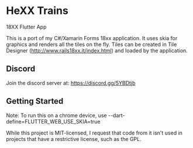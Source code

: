# HeXX Trains

18XX Flutter App

This is a port of my C#/Xamarin Forms 18xx application.  It uses skia for graphics and renders all the tiles on the fly.  Tiles can be created in Tile Designer (http://www.rails18xx.it/index.html) and loaded by the application.

## Discord 
Join the discord server at:  https://discord.gg/5YBDtjb

## Getting Started

Note: To run this on a chrome device, use --dart-define=FLUTTER_WEB_USE_SKIA=true 


While this project is MIT-licensed, I request that code from it isn't used in projects that have a restrictive license, such as the GPL.